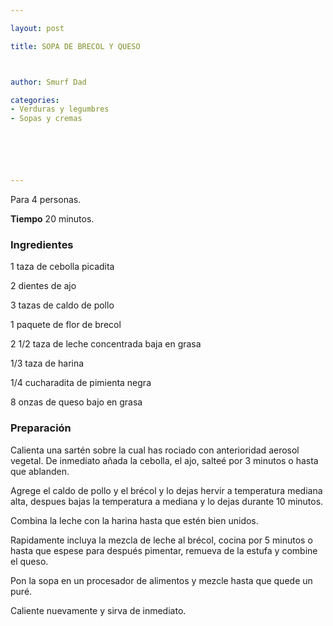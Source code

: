 ```yaml
---

layout: post

title: SOPA DE BRECOL Y QUESO



author: Smurf Dad

categories:
- Verduras y legumbres
- Sopas y cremas






---
```


Para 4 personas.

<b>Tiempo</b> 20 minutos.

<h3>Ingredientes</h3>

1 taza de cebolla picadita

2 dientes de ajo

3 tazas de caldo de pollo

1 paquete de flor de brecol

2 1/2 taza de leche concentrada baja en grasa

1/3 taza de harina

1/4 cucharadita de pimienta negra

8 onzas de queso bajo en grasa

<h3>Preparación</h3>

Calienta una sartén sobre la cual has rociado con anterioridad aerosol vegetal. De inmediato añada la cebolla, el ajo, salteé por 3 minutos o hasta que ablanden.

Agrege el caldo de pollo y el brécol y lo dejas hervir a temperatura mediana alta, despues bajas la temperatura a mediana y lo dejas durante 10 minutos.

Combina la leche con la harina hasta que estén bien unidos.

Rapidamente incluya la mezcla de leche al brécol, cocina por 5 minutos o hasta que espese para después pimentar, remueva de la estufa y combine el queso.

Pon la sopa en un procesador de alimentos y mezcle hasta que quede un puré.

Caliente nuevamente y sirva de inmediato.